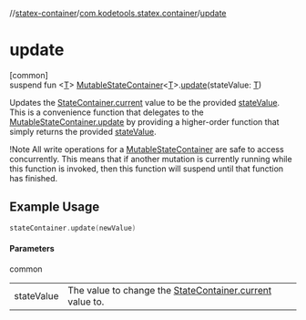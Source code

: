 //[statex-container](../../index.md)/[com.kodetools.statex.container](index.md)/[update](update.md)

# update

[common]\
suspend fun &lt;[T](update.md)&gt; [MutableStateContainer](-mutable-state-container/index.md)&lt;[T](update.md)&gt;.[update](update.md)(stateValue: [T](update.md))

Updates the [StateContainer.current](-state-container/current.md) value to be the provided [stateValue](update.md). This is a convenience function that delegates to the [MutableStateContainer.update](-mutable-state-container/update.md) by providing a higher-order function that simply returns the provided [stateValue](update.md).

!Note All write operations for a [MutableStateContainer](-mutable-state-container/index.md) are safe to access concurrently. This means that if another mutation is currently running while this function is invoked, then this function will suspend until that function has finished.

## Example Usage

```kotlin
stateContainer.update(newValue)
```

#### Parameters

common

| | |
|---|---|
| stateValue | The value to change the [StateContainer.current](-state-container/current.md) value to. |
